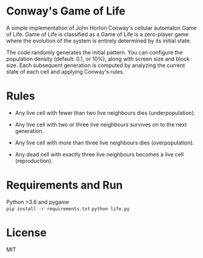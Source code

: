 # Conway's Game of Life
A simple implementation of John Horton Conway's cellular automaton Game of Life. Game of Life is classified as a Game of Life is a zero-player game where the evolution of the system is entirely determined by its initial state. 

The code randomly generates the initial pattern. You can configure the population density (default: 0.1, or 10%), along with screen size and block size. Each subsequent generation is computed by analyzing the current state of each cell and applying Conway's rules.

# Rules
- Any live cell with fewer than two live neighbours dies (underpopulation).

- Any live cell with two or three live neighbours survives on to the next generation.

- Any live cell with more than three live neighbours dies (overpopulation).

- Any dead cell with exactly three live neighbours becomes a live cell (reproduction).

# Requirements and Run
Python >3.6 and pygame<br />
`pip install -r requirements.txt`
`python life.py`

# License
MIT

